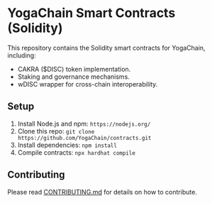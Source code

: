 # YogaChain Smart Contracts (Solidity)
This repository contains the Solidity smart contracts for YogaChain, including:
- CAKRA ($DISC) token implementation.
- Staking and governance mechanisms.
- wDISC wrapper for cross-chain interoperability.

## Setup
1. Install Node.js and npm: `https://nodejs.org/`
2. Clone this repo: `git clone https://github.com/YogaChain/contracts.git`
3. Install dependencies: `npm install`
4. Compile contracts: `npx hardhat compile`

## Contributing
Please read [CONTRIBUTING.md](CONTRIBUTING.md) for details on how to contribute.
